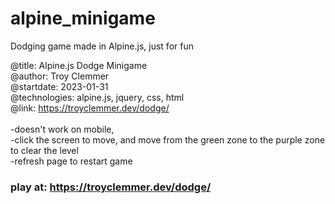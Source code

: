 # alpine_minigame
Dodging game made in Alpine.js, just for fun<br>

@title: Alpine.js Dodge Minigame <br>
@author: Troy Clemmer <br>
@startdate: 2023-01-31 <br>
@technologies: alpine.js, jquery, css, html <br>
@link: https://troyclemmer.dev/dodge/
<br><br>
-doesn't work on mobile,
<br>
-click the screen to move, and move from the green zone to the purple zone to clear the level
<br>
-refresh page to restart game 
<br>
### play at: https://troyclemmer.dev/dodge/
